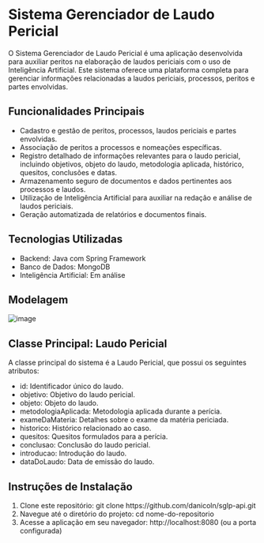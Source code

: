 <h1>Sistema Gerenciador de Laudo Pericial</h1>

<p>
  O Sistema Gerenciador de Laudo Pericial é uma aplicação desenvolvida para auxiliar peritos na elaboração de laudos periciais com o uso de Inteligência Artificial. Este sistema oferece uma plataforma completa para gerenciar informações relacionadas a laudos periciais, processos, peritos e partes envolvidas.
</p>
<h2>
  Funcionalidades Principais  
</h2>

<ul>
  <li>Cadastro e gestão de peritos, processos, laudos periciais e partes envolvidas.
</li>
  <li>Associação de peritos a processos e nomeações específicas.
</li>
  <li>Registro detalhado de informações relevantes para o laudo pericial, incluindo objetivos, objeto do laudo, metodologia aplicada, histórico, quesitos, conclusões e datas.
</li>
  <li>Armazenamento seguro de documentos e dados pertinentes aos processos e laudos.
</li>
  <li>Utilização de Inteligência Artificial para auxiliar na redação e análise de laudos periciais.
</li>
  <li>Geração automatizada de relatórios e documentos finais.
</li>
</ul>

<h2>
  Tecnologias Utilizadas
</h2>

<ul>
  <li>
    Backend: Java com Spring Framework
  </li>
  <li>
    Banco de Dados: MongoDB
  </li>
  <li>
    Inteligência Artificial: Em análise
  </li>
</ul>

<h2>
  Modelagem
</h2>

![image](https://github.com/danicoln/sglp-api/assets/99184620/0c147d85-4366-4dde-b059-b099ea071dc0)

<h2>
  Classe Principal: Laudo Pericial
</h2>

<p>
  A classe principal do sistema é a Laudo Pericial, que possui os seguintes atributos:
</p>

<ul>
  <li>
    id: Identificador único do laudo.
  </li>
   <li>
    objetivo: Objetivo do laudo pericial.
  </li>
  <li>
    objeto: Objeto do laudo.
  </li>
  <li>
    metodologiaAplicada: Metodologia aplicada durante a perícia.
  </li>
  <li>
    exameDaMateria: Detalhes sobre o exame da matéria periciada.
  </li>
  <li>
    historico: Histórico relacionado ao caso.
  </li>
  <li>
    quesitos: Quesitos formulados para a perícia.
  </li>
  <li>
    conclusao: Conclusão do laudo pericial.
  </li>
  <li>
    introducao: Introdução do laudo.
  </li>
  <li>
    dataDoLaudo: Data de emissão do laudo.
  </li>
</ul>

<h2>
  Instruções de Instalação
</h2>

<ol>
  <li>
    Clone este repositório: git clone https://github.com/danicoln/sglp-api.git
  </li>
  <li>
    Navegue até o diretório do projeto: cd nome-do-repositorio
  </li>
  <li>
    Acesse a aplicação em seu navegador: http://localhost:8080 (ou a porta configurada)
  </li>
</ol>
